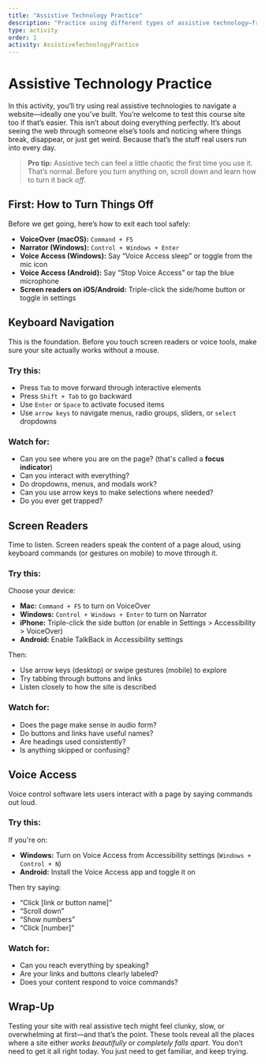 ```yaml
---
title: "Assistive Technology Practice"
description: "Practice using different types of assistive technology—from screen readers to voice access—to better understand how users navigate the web."
type: activity
order: 1
activity: AssistiveTechnologyPractice
---
```


# Assistive Technology Practice

In this activity, you’ll try using real assistive technologies to navigate a website—ideally one you’ve built. You’re welcome to test this course site too if that’s easier. This isn’t about doing everything perfectly. It’s about seeing the web through someone else’s tools and noticing where things break, disappear, or just get weird. Because that’s the stuff real users run into every day.

> **Pro tip:** Assistive tech can feel a little chaotic the first time you use it. That’s normal. Before you turn anything on, scroll down and learn how to turn it back _off_.

## First: How to Turn Things Off

Before we get going, here’s how to exit each tool safely:

- **VoiceOver (macOS):** `Command + F5`
- **Narrator (Windows):** `Control + Windows + Enter`
- **Voice Access (Windows):** Say “Voice Access sleep” or toggle from the mic icon
- **Voice Access (Android):** Say “Stop Voice Access” or tap the blue microphone
- **Screen readers on iOS/Android:** Triple-click the side/home button or toggle in settings

## Keyboard Navigation

This is the foundation. Before you touch screen readers or voice tools, make sure your site actually works without a mouse.

### Try this:

- Press `Tab` to move forward through interactive elements
- Press `Shift + Tab` to go backward
- Use `Enter` or `Space` to activate focused items
- Use `arrow keys` to navigate menus, radio groups, sliders, or `select` dropdowns

### Watch for:

- Can you see where you are on the page? (that's called a **focus indicator**)
- Can you interact with everything?
- Do dropdowns, menus, and modals work?
- Can you use arrow keys to make selections where needed?
- Do you ever get trapped?

## Screen Readers

Time to listen. Screen readers speak the content of a page aloud, using keyboard commands (or gestures on mobile) to move through it.

### Try this:

Choose your device:

- **Mac:** `Command + F5` to turn on VoiceOver
- **Windows:** `Control + Windows + Enter` to turn on Narrator
- **iPhone:** Triple-click the side button (or enable in Settings > Accessibility > VoiceOver)
- **Android:** Enable TalkBack in Accessibility settings

Then:

- Use arrow keys (desktop) or swipe gestures (mobile) to explore
- Try tabbing through buttons and links
- Listen closely to how the site is described

### Watch for:

- Does the page make sense in audio form?
- Do buttons and links have useful names?
- Are headings used consistently?
- Is anything skipped or confusing?

## Voice Access

Voice control software lets users interact with a page by saying commands out loud.

### Try this:

If you're on:

- **Windows:** Turn on Voice Access from Accessibility settings (`Windows + Control + N`)
- **Android:** Install the Voice Access app and toggle it on

Then try saying:

- “Click [link or button name]”
- “Scroll down”
- “Show numbers”
- “Click [number]”

### Watch for:

- Can you reach everything by speaking?
- Are your links and buttons clearly labeled?
- Does your content respond to voice commands?

## Wrap-Up

Testing your site with real assistive tech might feel clunky, slow, or overwhelming at first—and that’s the point. These tools reveal all the places where a site either _works beautifully_ or _completely falls apart_. You don’t need to get it all right today. You just need to get familiar, and keep trying.
